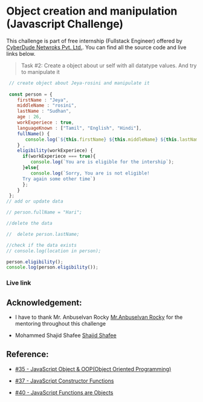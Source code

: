 # Object creation and manipulation (Javascript Challenge)

This challenge is part of free internship (Fullstack Engineer) offered by [CyberDude Netwroks Pvt. Ltd.](https://www.cyberdudenetworks.com/). You can find all the source code and live links below.

> Task #2: Create a object about ur self with all datatype values. And try to manipulate it 

```js
 // create object about Jeya-rosini and manipulate it
 
 const person = {
    firstName : "Jeya",
    middleName : "rosini",
    lastName : "Sudhan",
    age : 26,
    workExperiece : true,
    languageKnown : ["Tamil", "English", "Hindi"],
    fullName() {
       console.log(`${this.firstName} ${this.middleName} ${this.lastName}`);
    } ,
    eligibility(workExperiece) {
      if(workExperiece === true){
         console.log(`You are is eligible for the intership`);
      }else{
         console.log(`Sorry, You are is not eligible!
      Try again some other time`)
      };
    }
 };
// add or update data

// person.fullName = "Hari";

//delete the data

//  delete person.lastName;

//check if the data exists
// console.log(location in person);

person.eligibility();
console.log(person.eligibility());
```
### Live link



## Acknowledgement:

- I have to thank Mr. Anbuselvan Rocky [Mr.Anbuselvan Rocky](https://github.com/anburocky3) for the mentoring throughout this challenge

- Mohammed Shajid Shafee [Shajid Shafee](https://github.com/mshajid)

## Reference:

- [#35 - JavaScript Object & OOP(Object Oriented Programming)](https://www.youtube.com/watch?v=iKD8RZoXrLQ&list=PL73Obo20O_7ihsIM5K-hHYPrcqkkdQcLa&index=36) 

- [#37 - JavaScript Constructor Functions](https://www.youtube.com/watch?v=vlB25TG2wIA&list=PL73Obo20O_7ihsIM5K-hHYPrcqkkdQcLa&index=38)

- [#40 - JavaScript Functions are Objects](https://www.youtube.com/watch?v=j8JcqCTQIfw&list=PL73Obo20O_7ihsIM5K-hHYPrcqkkdQcLa&index=41)